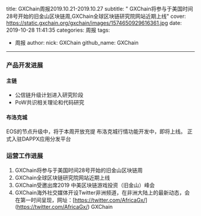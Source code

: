title: GXChain周报2019.10.21-2019.10.27
subtitle: " GXChain将参与于美国时间28号开始的旧金山区块链周,GXChain全球区块链研究院网站近期上线"
cover: https://static.gxchain.org/gxchain/images/1574650929616361.jpg
date: 2019-10-28 11:41:35
categories: 周报
tags:
  - 周报
author:
    nick: GXChain
    github_name: GXChain
---

### 产品开发进展

#### 主链
- 公信链升级计划进入研究阶段
- PoW共识相关理论和代码研究

#### 布洛克城
EOS的节点升级中，将于本周开放充提
布洛克城行情功能开发中，即将上线。
正式入驻DAPPX应用分发平台


### 运营工作进展
1. GXChain将参与于美国时间28号开始的旧金山区块链周
2. GXChain全球区块链研究院网站近期上线
3. GXChain受邀出席2019 中美区块链游戏投资（旧金山）峰会
4. GXChain海外社交媒体开设Twitter非洲频道，在非洲大陆上的最新动态，会在第一时间呈现，网址：[https://twitter.com/AfricaGx/] (https://twitter.com/AfricaGx/) GXChain